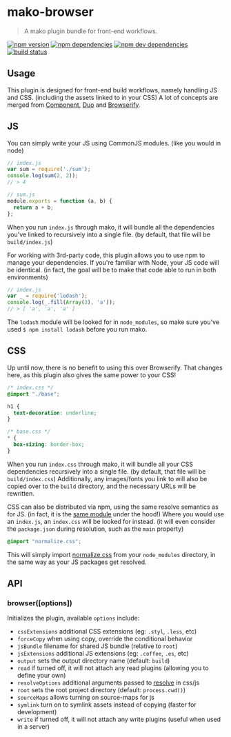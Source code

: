 # mako-browser

> A mako plugin bundle for front-end workflows.

[![npm version](https://img.shields.io/npm/v/mako-browser.svg)](https://www.npmjs.com/package/mako-browser)
[![npm dependencies](https://img.shields.io/david/makojs/browser.svg)](https://david-dm.org/makojs/browser)
[![npm dev dependencies](https://img.shields.io/david/dev/makojs/browser.svg)](https://david-dm.org/makojs/browser#info=devDependencies)
[![build status](https://img.shields.io/travis/makojs/browser.svg)](https://travis-ci.org/makojs/browser)

## Usage

This plugin is designed for front-end build workflows, namely handling JS and CSS. (including the
assets linked to in your CSS) A lot of concepts are merged from [Component](https://github.com/componentjs/component),
[Duo](https://github.com/duojs/duo) and [Browserify](https://github.com/substack/browserify).

## JS

You can simply write your JS using CommonJS modules. (like you would in node)

```js
// index.js
var sum = require('./sum');
console.log(sum(2, 2));
// > 4

// sum.js
module.exports = function (a, b) {
  return a + b;
};
```

When you run `index.js` through mako, it will bundle all the dependencies you've linked to
recursively into a single file. (by default, that file will be `build/index.js`)

For working with 3rd-party code, this plugin allows you to use npm to manage your dependencies.
If you're familiar with Node, your JS code will be identical. (in fact, the goal will be to make
that code able to run in both environments)

```js
// index.js
var _ = require('lodash');
console.log(_.fill(Array(3), 'a'));
// > [ 'a', 'a', 'a' ]
```

The `lodash` module will be looked for in `node_modules`, so make sure you've used
`$ npm install lodash` before you run mako.

## CSS

Up until now, there is no benefit to using this over Browserify. That changes here, as this plugin
also gives the same power to your CSS!

```css
/* index.css */
@import "./base";

h1 {
  text-decoration: underline;
}

/* base.css */
* {
  box-sizing: border-box;
}
```

When you run `index.css` through mako, it will bundle all your CSS dependencies recursively into
a single file. (by default, that file will be `build/index.css`) Additionally, any images/fonts
you link to will also be copied over to the `build` directory, and the necessary URLs will be
rewritten.

CSS can also be distributed via npm, using the same resolve semantics as for JS. (in fact, it is
the [same module](https://www.npmjs.com/package/resolve) under the hood!) Where you would use an
`index.js`, an `index.css` will be looked for instead. (it will even consider the `package.json`
during resolution, such as the `main` property)

```css
@import "normalize.css";
```

This will simply import [normalize.css](https://github.com/necolas/normalize.css) from your
`node_modules` directory, in the same way as your JS packages get resolved.


## API

### browser([options])

Initializes the plugin, available `options` include:

 - `cssExtensions` additional CSS extensions (eg: `.styl`, `.less`, etc)
 - `forceCopy` when using copy, override the conditional behavior
 - `jsBundle` filename for shared JS bundle (relative to `root`)
 - `jsExtensions` additional JS extensions (eg: `.coffee`, `.es`, etc)
 - `output` sets the output directory name (default: `build`)
 - `read` if turned off, it will not attach any read plugins (allowing you to define your own)
 - `resolveOptions` additional arguments passed to [resolve](https://www.npmjs.com/package/resolve) in css/js
 - `root` sets the root project directory (default: `process.cwd()`)
 - `sourceMaps` allows turning on source-maps for js
 - `symlink` turn on to symlink assets instead of copying (faster for development)
 - `write` if turned off, it will not attach any write plugins (useful when used in a server)
